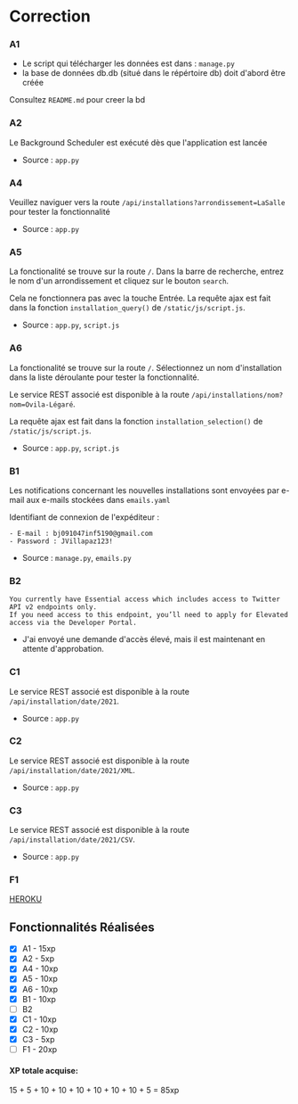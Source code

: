 # Correction

### A1

- Le script qui télécharger les données est dans : `manage.py`
- la base de données db.db (situé dans le répértoire db) doit d'abord être créée

Consultez `README.md` pour creer la bd

### A2

Le Background Scheduler est exécuté dès que l'application est lancée

- Source : `app.py`

### A4

Veuillez naviguer vers la route `/api/installations?arrondissement=LaSalle` pour tester la fonctionnalité

- Source : `app.py`

### A5

La fonctionalité se trouve sur la route `/`. Dans la barre de recherche, entrez le nom d'un arrondissement et cliquez
sur le bouton `search`.

Cela ne fonctionnera pas avec la touche Entrée. La requête ajax est fait dans la fonction
`installation_query()` de `/static/js/script.js`.

- Source : `app.py`, `script.js`

### A6

La fonctionalité se trouve sur la route `/`. Sélectionnez un nom d'installation dans la liste déroulante pour tester la
fonctionnalité.

Le service REST associé est disponible à la route `/api/installations/nom?nom=Ovila-Légaré`.

La requête ajax est fait dans la fonction `installation_selection()` de `/static/js/script.js`.

- Source : `app.py`, `script.js`

### B1

Les notifications concernant les nouvelles installations sont envoyées par e-mail aux e-mails stockées
dans `emails.yaml`

Identifiant de connexion de l'expéditeur :

```
- E-mail : bj091047inf5190@gmail.com
- Password : JVillapaz123!
```

- Source : `manage.py`, `emails.py`

### B2

```
You currently have Essential access which includes access to Twitter API v2 endpoints only.
If you need access to this endpoint, you’ll need to apply for Elevated access via the Developer Portal.
```

- J'ai envoyé une demande d'accès élevé, mais il est maintenant en attente d'approbation.

### C1

Le service REST associé est disponible à la route `/api/installation/date/2021`.

- Source : `app.py`

### C2

Le service REST associé est disponible à la route `/api/installation/date/2021/XML`.

- Source : `app.py`

### C3

Le service REST associé est disponible à la route `/api/installation/date/2021/CSV`.

- Source : `app.py`

### F1

[HEROKU](https://jan-villapaz-projet-session.herokuapp.com)

## Fonctionnalités Réalisées

- [x] A1 - 15xp
- [x] A2 - 5xp
- [x] A4 - 10xp
- [x] A5 - 10xp
- [x] A6 - 10xp
- [x] B1 - 10xp
- [ ] B2
- [x] C1 - 10xp
- [x] C2 - 10xp
- [x] C3 - 5xp
- [ ] F1 - 20xp

#### XP totale acquise:

15 + 5 + 10 + 10 + 10 + 10 + 10 + 10 + 5 = 85xp


